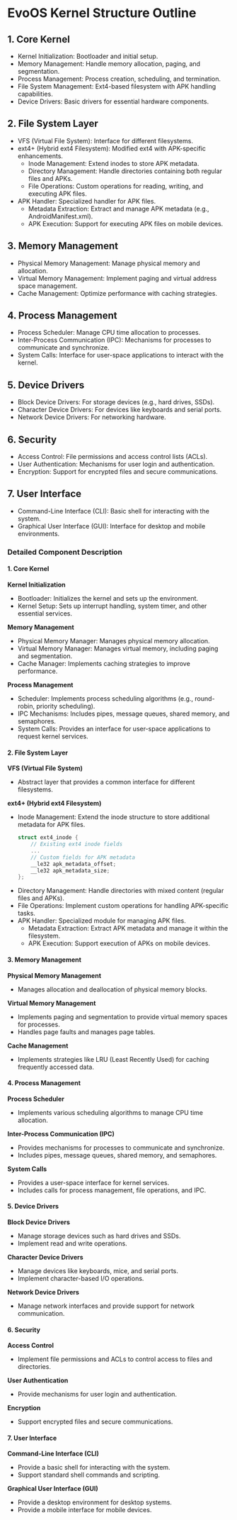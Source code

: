 # EvoOS Kernel Structure Outline

## 1. Core Kernel
- Kernel Initialization: Bootloader and initial setup.
- Memory Management: Handle memory allocation, paging, and segmentation.
- Process Management: Process creation, scheduling, and termination.
- File System Management: Ext4-based filesystem with APK handling capabilities.
- Device Drivers: Basic drivers for essential hardware components.

## 2. File System Layer
- VFS (Virtual File System): Interface for different filesystems.
- ext4+ (Hybrid ext4 Filesystem): Modified ext4 with APK-specific enhancements.
  - Inode Management: Extend inodes to store APK metadata.
  - Directory Management: Handle directories containing both regular files and APKs.
  - File Operations: Custom operations for reading, writing, and executing APK files.
- APK Handler: Specialized handler for APK files.
  - Metadata Extraction: Extract and manage APK metadata (e.g., AndroidManifest.xml).
  - APK Execution: Support for executing APK files on mobile devices.

## 3. Memory Management
- Physical Memory Management: Manage physical memory and allocation.
- Virtual Memory Management: Implement paging and virtual address space management.
- Cache Management: Optimize performance with caching strategies.

## 4. Process Management
- Process Scheduler: Manage CPU time allocation to processes.
- Inter-Process Communication (IPC): Mechanisms for processes to communicate and synchronize.
- System Calls: Interface for user-space applications to interact with the kernel.

## 5. Device Drivers
- Block Device Drivers: For storage devices (e.g., hard drives, SSDs).
- Character Device Drivers: For devices like keyboards and serial ports.
- Network Device Drivers: For networking hardware.

## 6. Security
- Access Control: File permissions and access control lists (ACLs).
- User Authentication: Mechanisms for user login and authentication.
- Encryption: Support for encrypted files and secure communications.

## 7. User Interface
- Command-Line Interface (CLI): Basic shell for interacting with the system.
- Graphical User Interface (GUI): Interface for desktop and mobile environments.

### Detailed Component Description

#### 1. Core Kernel

**Kernel Initialization**
- Bootloader: Initializes the kernel and sets up the environment.
- Kernel Setup: Sets up interrupt handling, system timer, and other essential services.

**Memory Management**
- Physical Memory Manager: Manages physical memory allocation.
- Virtual Memory Manager: Manages virtual memory, including paging and segmentation.
- Cache Manager: Implements caching strategies to improve performance.

**Process Management**
- Scheduler: Implements process scheduling algorithms (e.g., round-robin, priority scheduling).
- IPC Mechanisms: Includes pipes, message queues, shared memory, and semaphores.
- System Calls: Provides an interface for user-space applications to request kernel services.

#### 2. File System Layer

**VFS (Virtual File System)**
- Abstract layer that provides a common interface for different filesystems.

**ext4+ (Hybrid ext4 Filesystem)**
- Inode Management: Extend the inode structure to store additional metadata for APK files.
    ```c
    struct ext4_inode {
        // Existing ext4 inode fields
        ...
        // Custom fields for APK metadata
        __le32 apk_metadata_offset;
        __le32 apk_metadata_size;
    };
    ```
- Directory Management: Handle directories with mixed content (regular files and APKs).
- File Operations: Implement custom operations for handling APK-specific tasks.
- APK Handler: Specialized module for managing APK files.
    - Metadata Extraction: Extract APK metadata and manage it within the filesystem.
    - APK Execution: Support execution of APKs on mobile devices.

#### 3. Memory Management

**Physical Memory Management**
- Manages allocation and deallocation of physical memory blocks.

**Virtual Memory Management**
- Implements paging and segmentation to provide virtual memory spaces for processes.
- Handles page faults and manages page tables.

**Cache Management**
- Implements strategies like LRU (Least Recently Used) for caching frequently accessed data.

#### 4. Process Management

**Process Scheduler**
- Implements various scheduling algorithms to manage CPU time allocation.

**Inter-Process Communication (IPC)**
- Provides mechanisms for processes to communicate and synchronize.
- Includes pipes, message queues, shared memory, and semaphores.

**System Calls**
- Provides a user-space interface for kernel services.
- Includes calls for process management, file operations, and IPC.

#### 5. Device Drivers

**Block Device Drivers**
- Manage storage devices such as hard drives and SSDs.
- Implement read and write operations.

**Character Device Drivers**
- Manage devices like keyboards, mice, and serial ports.
- Implement character-based I/O operations.

**Network Device Drivers**
- Manage network interfaces and provide support for network communication.

#### 6. Security

**Access Control**
- Implement file permissions and ACLs to control access to files and directories.

**User Authentication**
- Provide mechanisms for user login and authentication.

**Encryption**
- Support encrypted files and secure communications.

#### 7. User Interface

**Command-Line Interface (CLI)**
- Provide a basic shell for interacting with the system.
- Support standard shell commands and scripting.

**Graphical User Interface (GUI)**
- Provide a desktop environment for desktop systems.
- Provide a mobile interface for mobile devices.
